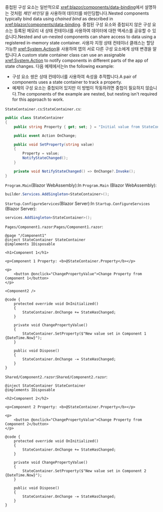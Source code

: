 <span data-ttu-id="7766c-101">중첩된 구성 요소는 일반적으로 <xref:blazor/components/data-binding>에서 설명하는 것처럼 *체인 바인딩* 을 사용하여 데이터를 바인딩합니다.</span><span class="sxs-lookup"><span data-stu-id="7766c-101">Nested components typically bind data using *chained bind* as described in <xref:blazor/components/data-binding>.</span></span> <span data-ttu-id="7766c-102">중첩된 구성 요소와 중첩되지 않은 구성 요소는 등록된 메모리 내 상태 컨테이너를 사용하여 데이터에 대한 액세스를 공유할 수 있습니다.</span><span class="sxs-lookup"><span data-stu-id="7766c-102">Nested and un-nested components can share access to data using a registered in-memory state container.</span></span> <span data-ttu-id="7766c-103">사용자 지정 상태 컨테이너 클래스는 할당 가능한 <xref:System.Action>을 사용하여 앱의 서로 다른 구성 요소에게 상태 변경을 알립니다.</span><span class="sxs-lookup"><span data-stu-id="7766c-103">A custom state container class can use an assignable <xref:System.Action> to notify components in different parts of the app of state changes.</span></span> <span data-ttu-id="7766c-104">다음 예제에서는</span><span class="sxs-lookup"><span data-stu-id="7766c-104">In the following example:</span></span>

* <span data-ttu-id="7766c-105">구성 요소 쌍은 상태 컨테이너를 사용하여 속성을 추적합니다.</span><span class="sxs-lookup"><span data-stu-id="7766c-105">A pair of components uses a state container to track a property.</span></span>
* <span data-ttu-id="7766c-106">예제의 구성 요소는 중첩되어 있지만 이 방법이 작동하려면 중첩이 필요하지 않습니다.</span><span class="sxs-lookup"><span data-stu-id="7766c-106">The components of the example are nested, but nesting isn't required for this approach to work.</span></span>

<span data-ttu-id="7766c-107">`StateContainer.cs`:</span><span class="sxs-lookup"><span data-stu-id="7766c-107">`StateContainer.cs`:</span></span>

```csharp
public class StateContainer
{
    public string Property { get; set; } = "Initial value from StateContainer";

    public event Action OnChange;

    public void SetProperty(string value)
    {
        Property = value;
        NotifyStateChanged();
    }

    private void NotifyStateChanged() => OnChange?.Invoke();
}
```

<span data-ttu-id="7766c-108">`Program.Main`(Blazor WebAssembly):</span><span class="sxs-lookup"><span data-stu-id="7766c-108">In `Program.Main` (Blazor WebAssembly):</span></span>

```csharp
builder.Services.AddSingleton<StateContainer>();
```

<span data-ttu-id="7766c-109">`Startup.ConfigureServices`(Blazor Server):</span><span class="sxs-lookup"><span data-stu-id="7766c-109">In `Startup.ConfigureServices` (Blazor Server):</span></span>

```csharp
services.AddSingleton<StateContainer>();
```

<span data-ttu-id="7766c-110">`Pages/Component1.razor`:</span><span class="sxs-lookup"><span data-stu-id="7766c-110">`Pages/Component1.razor`:</span></span>

```razor
@page "/Component1"
@inject StateContainer StateContainer
@implements IDisposable

<h1>Component 1</h1>

<p>Component 1 Property: <b>@StateContainer.Property</b></p>

<p>
    <button @onclick="ChangePropertyValue">Change Property from Component 1</button>
</p>

<Component2 />

@code {
    protected override void OnInitialized()
    {
        StateContainer.OnChange += StateHasChanged;
    }

    private void ChangePropertyValue()
    {
        StateContainer.SetProperty($"New value set in Component 1 {DateTime.Now}");
    }

    public void Dispose()
    {
        StateContainer.OnChange -= StateHasChanged;
    }
}
```

<span data-ttu-id="7766c-111">`Shared/Component2.razor`:</span><span class="sxs-lookup"><span data-stu-id="7766c-111">`Shared/Component2.razor`:</span></span>

```razor
@inject StateContainer StateContainer
@implements IDisposable

<h2>Component 2</h2>

<p>Component 2 Property: <b>@StateContainer.Property</b></p>

<p>
    <button @onclick="ChangePropertyValue">Change Property from Component 2</button>
</p>

@code {
    protected override void OnInitialized()
    {
        StateContainer.OnChange += StateHasChanged;
    }

    private void ChangePropertyValue()
    {
        StateContainer.SetProperty($"New value set in Component 2 {DateTime.Now}");
    }

    public void Dispose()
    {
        StateContainer.OnChange -= StateHasChanged;
    }
}
```
